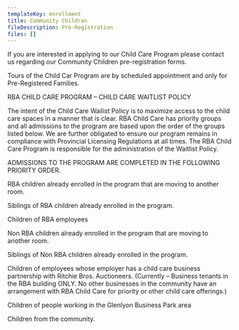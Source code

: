 ```yaml
---
templateKey: enrollment
title: Community Children
fileDescription: Pre-Registration
files: []
---
```

If you are interested in applying to our Child Care Program please contact us regarding our Community Children pre-registration forms. 

Tours of the Child Car Program are by scheduled appointment and only for Pre-Registered Families.

RBA CHILD CARE PROGRAM – CHILD CARE WAITLIST POLICY

The intent of the Child Care Wailist Policy is to maximize access to the child care spaces in a manner that is clear. RBA Child Care has priority groups and all admissions to the program are based upon the order of the groups listed below. We are further obligated to ensure our program remains in compliance with Provincial Licensing Regulations at all times. The RBA Child Care Program is responsible for the administration of the Waitlist Policy.

ADMISSIONS TO THE PROGRAM ARE COMPLETED IN THE FOLLOWING PRIORITY ORDER.

RBA children already enrolled in the program that are moving to another room.

Siblings of RBA children already enrolled in the program.

Children of RBA employees

Non RBA children already enrolled in the program that are moving to another room.

Siblings of Non RBA children already enrolled in the program.

Children of employees whose employer has a child care business partnership with Ritchie Bros. Auctioneers. (Currently – Business tenants in the RBA building ONLY. No other businesses in the community have an arrangement with RBA Child Care for priority or other child care offerings.)

Children of people working in the Glenlyon Business Park area

Children from the community.
